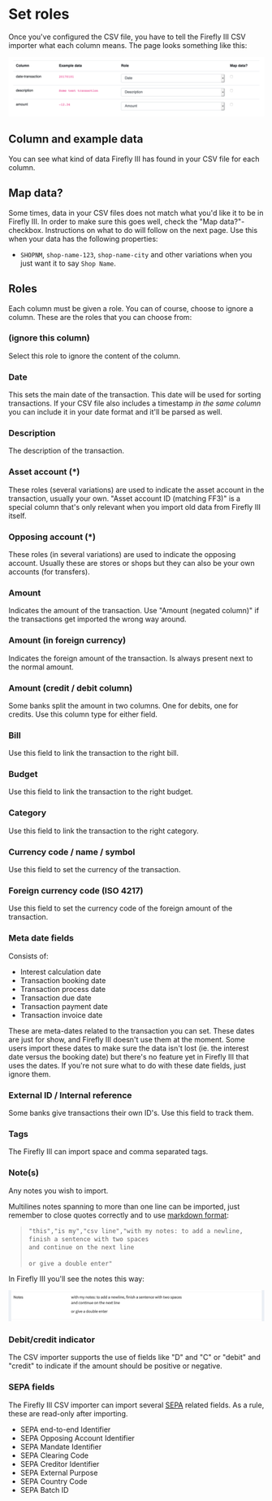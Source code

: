 # Set roles

Once you've configured the CSV file, you have to tell the Firefly III CSV importer what each column means. The page looks something like this:

![An example CSV file with 3 columns.](./images/example.png)

## Column and example data

You can see what kind of data Firefly III has found in your CSV file for each column.

## Map data?

Some times, data in your CSV files does not match what you'd like it to be in Firefly III. In order to make sure this goes well, check the "Map data?"-checkbox. Instructions on what to do will follow on the next page. Use this when your data has the following properties:

* `SHOPNM`, `shop-name-123`, `shop-name-city` and other variations when you just want it to say `Shop Name`.

## Roles

Each column must be given a role. You can of course, choose to ignore a column. These are the roles that you can choose from:

### (ignore this column)

Select this role to ignore the content of the column.

### Date

This sets the main date of the transaction. This date will be used for sorting transactions. If your CSV file also includes a timestamp *in the same column* you can include it in your date format and it'll be parsed as well.

### Description

The description of the transaction.

### Asset account (\*)

These roles (several variations) are used to indicate the asset account in the transaction, usually your own. "Asset account ID (matching FF3)" is a special column that's only relevant when you import old data from Firefly III itself.

### Opposing account (\*)

These roles (in several variations) are used to indicate the opposing account. Usually these are stores or shops but they can also be your own accounts (for transfers).

### Amount

Indicates the amount of the transaction. Use "Amount (negated column)" if the transactions get imported the wrong way around.

### Amount (in foreign currency)

Indicates the foreign amount of the transaction. Is always present next to the normal amount.

### Amount (credit / debit column)

Some banks split the amount in two columns. One for debits, one for credits. Use this column type for either field.

### Bill

Use this field to link the transaction to the right bill.

### Budget

Use this field to link the transaction to the right budget.

### Category

Use this field to link the transaction to the right category.

### Currency code / name / symbol

Use this field to set the currency of the transaction.

### Foreign currency code (ISO 4217)

Use this field to set the currency code of the foreign amount of the transaction.

### Meta date fields

Consists of:

- Interest calculation date
- Transaction booking date
- Transaction process date
- Transaction due date
- Transaction payment date
- Transaction invoice date

These are meta-dates related to the transaction you can set. These dates are just for show, and Firefly III doesn't use them at the moment. Some users import these dates to make sure the data isn't lost (ie. the interest date versus the booking date) but there's no feature yet in Firefly III that uses the dates. If you're not sure what to do with these date fields, just ignore them.

### External ID / Internal reference

Some banks give transactions their own ID's. Use this field to track them.

### Tags

The Firefly III can import space and comma separated tags.

### Note(s)

Any notes you wish to import.

Multilines notes spanning to more than one line can be imported, just remember to close quotes correctly and to use [markdown format](https://www.markdownguide.org/basic-syntax/#line-breaks):

> ```
> "this","is my","csv line","with my notes: to add a newline, finish a sentence with two spaces  
> and continue on the next line
> 
> or give a double enter"
> ```

In Firefly III you'll see the notes this way:

![How your notes will be presentend in Firefly III](./images/multiline-notes-sample.png)

### Debit/credit indicator

The CSV importer supports the use of fields like "D" and "C" or "debit" and "credit" to indicate if the amount should be positive or negative.

### SEPA fields

The Firefly III CSV importer can import several [SEPA](https://en.wikipedia.org/wiki/Single_Euro_Payments_Area) related fields. As a rule, these are read-only after importing.

- SEPA end-to-end Identifier
- SEPA Opposing Account Identifier
- SEPA Mandate Identifier
- SEPA Clearing Code
- SEPA Creditor Identifier
- SEPA External Purpose
- SEPA Country Code
- SEPA Batch ID
